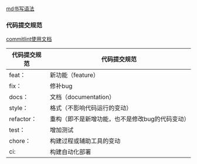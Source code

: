 
[md书写语法](https://www.cnblogs.com/irenehanb/p/10967834.html)


### 代码提交规范
[commitlint使用文档](https://github.com/conventional-changelog/commitlint#getting-started)

| 代码提交规范 | 代码提交规范 |
| --- | --- |
|feat：|新功能（feature）|
| fix：| 修补bug |
| docs：| 文档（documentation）|
| style：| 格式（不影响代码运行的变动）|
| refactor：| 重构（即不是新增功能，也不是修改bug的代码变动）|
| test：| 增加测试 |
| chore：| 构建过程或辅助工具的变动 |
| ci: | 构建自动化部署


